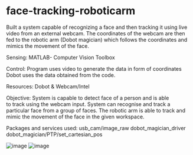 # face-tracking-roboticarm
Built a system capable of recognizing a face and then tracking it using live video from an external  webcam. The coordinates of the webcam are then fed to the robotic arm (Dobot magician) which follows the  coordinates and mimics the movement of the face.

Sensing:  MATLAB- Computer Vision Toolbox

Control:  Program uses video to generate the data in form of coordinates
          Dobot uses the data obtained from the code.
          
Resources: Dobot & Webcam/Intel

Objective: 
System is capable to detect face of a person and is able to track using the webcam input.
System can recognise and track a particular face from a group of faces.
The robotic arm is able to track and mimic the movement of the face in the given workspace.


Packages and services used: usb_cam/image_raw
                            dobot_magician_driver
                            dobot_magician/PTP/set_cartesian_pos

![image](https://user-images.githubusercontent.com/99163280/152883341-5f441037-5349-43fb-aeea-b1df23530447.png)
![image](https://user-images.githubusercontent.com/99163280/152883396-4d20d693-f6d7-406e-a8a8-c68e56dfda23.png)
